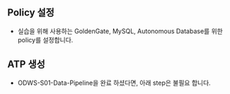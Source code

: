 ## Policy 설정
- 실습을 위해 사용하는 GoldenGate, MySQL, Autonomous Database를 위한 policy를 설정합니다. 


## ATP 생성 
- ODWS-S01-Data-Pipeline을 완료 하셨다면, 아래 step은 불필요 합니다. 
